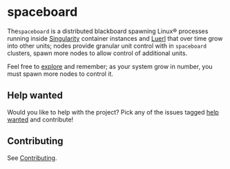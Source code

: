 # spaceboard

The`spaceboard` is a distributed blackboard spawning Linux® processes running inside [Singularity](https://github.com/sylabs/singularity) container instances and [Luerl](https://github.com/rvirding/luerl) that over time grow into other units; nodes provide granular unit control with in `spaceboard` clusters, spawn more nodes to allow control of additional units. 

Feel free to [explore](https://github.com/spacebeam) and remember; as your system grow in number, you must spawn more nodes to control it.

## Help wanted

Would you like to help with the project? Pick any of the issues tagged [help wanted](https://github.com/spacebeam/spaceboard/labels/help%20wanted) and contribute!

## Contributing

See  [Contributing](CONTRIBUTING.md).
